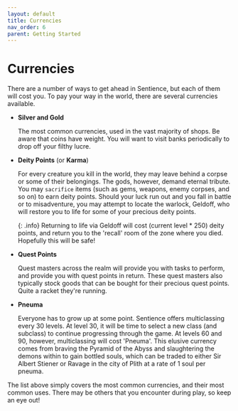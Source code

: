 ```yaml
---
layout: default
title: Currencies
nav_order: 6
parent: Getting Started
---
```


# Currencies
There are a number of ways to get ahead in Sentience, but each of them will cost you. To pay your way in the world, there are several currencies available.

- **Silver and Gold**
  
  The most common currencies, used in the vast majority of shops. Be aware that coins have weight. You will want to visit banks periodically to drop off your filthy lucre.

- **Deity Points** (or **Karma**)
  
  For every creature you kill in the world, they may leave behind a corpse or some of their belongings. The gods, however, demand eternal tribute. You may `sacrifice` items (such as gems, weapons, enemy corpses, and so on) to earn deity points. Should your luck run out and you fall in battle or to misadventure, you may attempt to locate the warlock, Geldoff, who will restore you to life for some of your precious deity points.
  
  {: .info}
  Returning to life via Geldoff will cost (current level * 250) deity points, and return you to the 'recall' room of the zone where you died. Hopefully this will be safe!

- **Quest Points**
  
  Quest masters across the realm will provide you with tasks to perform, and provide you with quest points in return. These quest masters also typically stock goods that can be bought for their precious quest points. Quite a racket they're running.

- **Pneuma**
 
  Everyone has to grow up at some point. Sentience offers multiclassing every 30 levels. At level 30, it will be time to select a new class (and subclass) to continue progressing through the game. At levels 60 and 90, however, multiclassing will cost 'Pneuma'. This elusive currency comes from braving the Pyramid of the Abyss and slaughtering the demons within to gain bottled souls, which can be traded to either Sir Albert Stiener or Ravage in the city of Plith at a rate of 1 soul per pneuma.

The list above simply covers the most common currencies, and their most common uses. There may be others that you encounter during play, so keep an eye out!